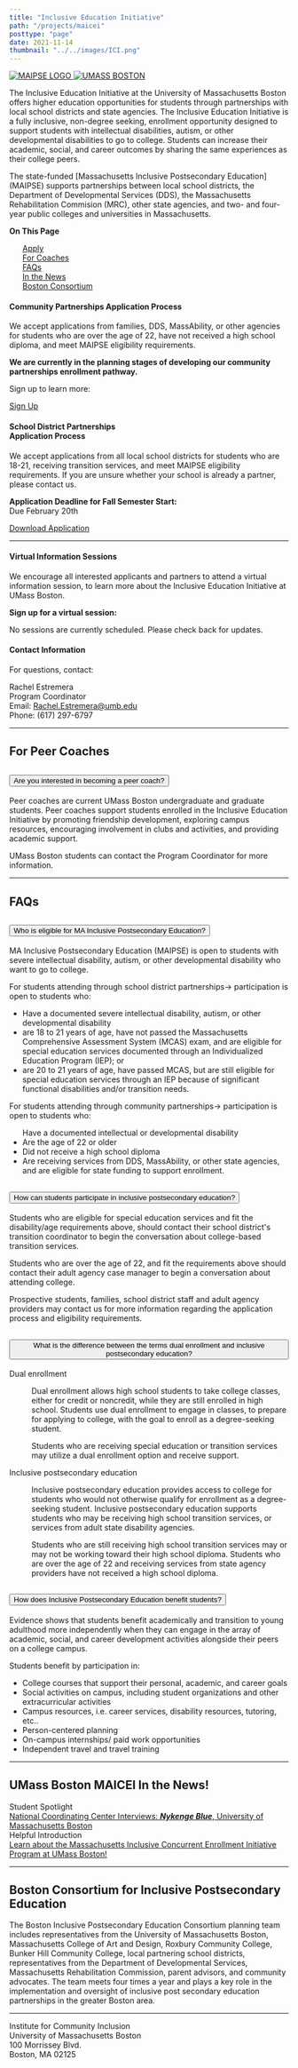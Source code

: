 ```yaml
---
title: "Inclusive Education Initiative"
path: "/projects/maicei"
posttype: "page"
date: 2021-11-14
thumbnail: "../../images/ICI.png"
---
```


<div class="row">
<div class="p-2 mb-2 bg-light rounded-3 col-md-9 row">
  <div class="col-md-2">
  <a href="/projects/maicei">
    <img src="/images/maicie/MAIPSE_V2.png"  alt="MAIPSE LOGO">
    <img src="/images/maicie/UMB_blue.png"  alt="UMASS BOSTON">
    </a>
  </div>
  <div class="col-md-10 container-fluid py-2">
    <p class=" fs-4">
      The Inclusive Education Initiative at the University of Massachusetts Boston offers higher education opportunities for students through partnerships with local school districts and state agencies. The Inclusive Education Initiative is a fully inclusive, non-degree seeking, enrollment opportunity designed to support students with intellectual disabilities, autism, or other developmental disabilities to go to college. Students can increase their academic, social, and career outcomes by sharing the same experiences as their college peers.  </p>
<p class="fs-4">The state-funded [Massachusetts Inclusive Postsecondary Education] (MAIPSE) supports partnerships between local school districts, the Department of Developmental Services (DDS), the Massachusetts Rehabilitation Commision (MRC), other state agencies, and two- and four-year public colleges and universities in Massachusetts.
</p>
      </div>
    </div>
    <div class="col-md-3 container">
      <div class="card card-body">
        <nav><strong class="d-block h6 my-2 pb-2 border-bottom grey">On This Page</strong>
            <ul style="list-style-type: none;">
        <li><a href="#apply">Apply</a></li>
        <li><a href="#coaches">For Coaches</a></li>
        <li><a href="#faqs">FAQs</a></li>
        <li><a href="#news">In the News</a></li>
        <li><a href="#leadership">Boston Consortium</a></li>
            </ul>
            </nav>
      </div>
    </div>  
    </div>
    <section id="apply">
    <div class="row align-items-md-stretch">
      <div class="col-md-6">
        <div class="h-100 p-5 text-white bg-purple rounded-3">
          <h4>Community Partnerships 
            Application Process
            </h4>
            <p>We accept applications from families, DDS, MassAbility, or other agencies for students who are over the age of 22, have not received a high school diploma, and meet MAIPSE eligibility requirements. </p>
            <p><strong>We are currently in the planning stages of developing our community partnerships enrollment pathway.</strong></p>
            <p>Sign up to learn more:</p> 
            <p><a href="https://forms.gle/fhJ25FXBa4JEn3dg9" class="btn btn-outline-secondary" type="button">Sign Up</a></p>
        </div>
      </div>
      <div class="col-md-6">
        <div class="h-100 p-5 bg-light border rounded-3">
          <h4>School District Partnerships<br> 
            Application Process 
             </h4>
             <p>We accept applications from all local school districts for students who are 18-21, receiving transition services, and meet MAIPSE eligibility requirements. If you are unsure whether your school is already a partner, please contact us. </p>
             <p><strong>Application Deadline for Fall Semester Start:</strong>
             <br>Due February 20th </p>
          <p><a href="/files/maicei/UMassBostonMAICEINewStudentApplication.pdf" class="btn btn-outline-secondary" type="button">Download Application</a></p>
        </div>
      </div>
    </div>
    <hr>
    <div class="row align-items-md-stretch">
      <div class="col-md-6">
        <div class="h-100 p-5 bg-light rounded-3">
          <h4>Virtual Information Sessions </h4>
          <p>We encourage all interested applicants and partners to attend a virtual information session, to learn more about the Inclusive Education Initiative at UMass Boston. </p>
          <p>
            <strong>Sign up for a virtual session:</strong>
          </p>
          <p>No sessions are currently scheduled. Please check back for updates.</p>
          <!--<a class="btn btn-outline-secondary" type="button" href="https://docs.google.com/forms/d/1uWOmtVdE7DP2o_egCzLphGRne6r7ttXpcysyDAP3ANo/edit?ts=61425a04">Sign Up</a>-->
        </div>
      </div>
      <div class="col-md-6">
        <div class="h-100 p-5 text-white bg-purple border rounded-3">
          <h4>Contact Information </h4>
<p>For questions, contact:</p>
<p>Rachel Estremera  <br /> 
  Program Coordinator <br />
  Email: <a href="mailto:Rachel.Estremera@umb.edu" class="text-white">Rachel.Estremera@umb.edu</a> <br />
  Phone: (617) 297-6797
  </p>
        </div>
      </div>
    </div>
  </section>
    <hr>
    <section id="coaches">
      <h2>For Peer Coaches</h2>
      <div class="accordion accordion-flush" id="accordion-mentor">
        <div class="accordion-item">
          <h2 class="accordion-header" id="mentor-headingOne">
            <button class="accordion-button collapsed" type="button" data-bs-toggle="collapse" data-bs-target="#mentor-collapseOne" aria-expanded="false" aria-controls="mentor-collapseOne">
              Are you interested in becoming a peer coach?
            </button>
          </h2>
          <div id="mentor-collapseOne" class="accordion-collapse collapse" aria-labelledby="mentor-headingOne" data-bs-parent="#accordion-mentor">
            <div class="accordion-body">
              <p>Peer coaches are current UMass Boston undergraduate and graduate students. Peer coaches support students enrolled in the Inclusive Education Initiative by promoting friendship development, exploring campus resources, encouraging involvement in clubs and activities, and providing academic support.</p>
              <p>UMass Boston students can contact the Program Coordinator for more information.</p>
              </div>
          </div>
        </div>
      </div>
    </section>
    <hr>
<section id="faqs">
<h2>FAQs</h2>
<div class="accordion accordion-flush" id="accordion-faq">
  <div class="accordion-item">
    <h2 class="accordion-header" id="flush-headingOne">
      <button class="accordion-button collapsed" type="button" data-bs-toggle="collapse" data-bs-target="#flush-collapseOne" aria-expanded="false" aria-controls="flush-collapseOne">
        Who is eligible for MA Inclusive Postsecondary Education?      </button>
    </h2>
    <div id="flush-collapseOne" class="accordion-collapse collapse" aria-labelledby="flush-headingOne" data-bs-parent="#accordion-faq">
      <div class="accordion-body"><p>MA Inclusive Postsecondary Education (MAIPSE) is open to students with severe intellectual disability, autism, or other developmental disability who want to go to college. </p>
      <p>For students attending through school district partnerships→ participation is open to students who:
        <ul>
        <li>Have a documented severe intellectual disability, autism, or other developmental disability 
        <li>are 18 to 21 years of age, have not passed the Massachusetts Comprehensive Assessment System (MCAS) exam, and are eligible for special education services documented through an Individualized Education Program (IEP); or 
        <li>are 20 to 21 years of age, have passed MCAS, but are still eligible for special education services through an IEP because of significant functional disabilities and/or transition needs.
        </ul>
        </p>
        <p>
        For students attending through community partnerships→ participation is open to students who:
        <ul>Have a documented intellectual or developmental disability 
        <li>Are the age of 22 or older</li>
        <li>Did not receive a high school diploma</li>
        <li>Are receiving services from DDS, MassAbility, or other state agencies, and are eligible for state funding to support enrollment.</li>
        </ul>
        </p>
        </div>
    </div>
  </div>
  <div class="accordion-item">
    <h2 class="accordion-header" id="flush-headingTwo">
      <button class="accordion-button collapsed" type="button" data-bs-toggle="collapse" data-bs-target="#flush-collapseTwo" aria-expanded="false" aria-controls="flush-collapseTwo">
        How can students participate in inclusive postsecondary education?
      </button>
    </h2>
    <div id="flush-collapseTwo" class="accordion-collapse collapse" aria-labelledby="flush-headingTwo" data-bs-parent="#accordion-faq">
      <div class="accordion-body"><p>
        Students who are eligible for special education services and fit the disability/age requirements above, should contact their school district's transition coordinator to begin the conversation about college-based transition services. </p>
<p>Students who are over the age of 22, and fit the requirements above should contact their adult agency case manager to begin a conversation about attending college.</p>
<p>Prospective students, families, school district staff and adult agency providers may contact us for more information regarding the application process and eligibility requirements. </p>
</div>
    </div>
  </div>
  <div class="accordion-item">
    <h2 class="accordion-header" id="flush-headingSix">
      <button class="accordion-button collapsed" type="button" data-bs-toggle="collapse" data-bs-target="#flush-collapseSix" aria-expanded="false" aria-controls="flush-collapseSix">
        What is the difference between the terms dual enrollment and inclusive postsecondary education?
      </button>
    </h2>
    <div id="flush-collapseSix" class="accordion-collapse collapse" aria-labelledby="flush-headingSix" data-bs-parent="#accordion-faq">
      <div class="accordion-body">
        <dl>
          <dt>Dual enrollment</dt>
          <dd><p>Dual enrollment allows high school students to take college classes, either for credit or noncredit, while they are still enrolled in high school. Students use dual enrollment to engage in classes, to prepare for applying to college, with the goal to enroll as a degree-seeking student. </p>
            <p>Students who are receiving special education or transition services may utilize a dual enrollment option and receive support.</p></dd>
          <dt>Inclusive postsecondary education</dt>
          <dd><p>Inclusive postsecondary education provides access to college for students who would not otherwise qualify for enrollment as a degree-seeking student. Inclusive postsecondary education supports students who may be receiving high school transition services, or services from adult state disability agencies. </p>
            <p>Students who are still receiving high school transition services may or may not be working toward their high school diploma. Students who are over the age of 22 and receiving services from state agency providers have not received a high school diploma.</p></dd>
        </dl>        
</div>
    </div>
  </div>
  <div class="accordion-item">
    <h2 class="accordion-header" id="flush-headingFive">
      <button class="accordion-button collapsed" type="button" data-bs-toggle="collapse" data-bs-target="#flush-collapseFive" aria-expanded="false" aria-controls="flush-collapseFive">
        How does Inclusive Postsecondary Education benefit students?
      </button>
    </h2>
    <div id="flush-collapseFive" class="accordion-collapse collapse" aria-labelledby="flush-headingFive" data-bs-parent="#accordion-faq">
      <div class="accordion-body"><p>Evidence shows that students benefit academically and transition to young adulthood more independently when they can engage in the array of academic, social, and career development activities alongside their peers on a college campus. </p>
        <p>Students benefit by participation in:
        <ul>
        <li>College courses that support their personal, academic, and career goals</li>
        <li>Social activities on campus, including student organizations and other extracurricular activities</li>
        <li>Campus resources, i.e. career services, disability resources, tutoring, etc..</li>
        <li>Person-centered planning </li>
        <li>On-campus internships/ paid work opportunities </li>
        <li>Independent travel and travel training</li>
        </ul></p>
        </div>
    </div>
  </div>
  </div>
</section>
<hr>
<section id="news">
  <h2>UMass Boston MAICEI In the News!</h2>
  <div class="grid-30">
      <div class="card" >
        <div class="card-header text-uppercase">
          Student Spotlight
        </div>
        <div class="card-body" >
        <span class="lead"><a href="https://thinkcollege.net/sites/default/files/files/resources/SS15_Nykenge_Blue.pdf">
          National Coordinating Center Interviews: <strong><em>Nykenge Blue</em></strong>, University of Massachusetts Boston
           </a></span>
      </div>
      </div>
      <div class="card" >
        <div class="card-header text-uppercase">
          Helpful Introduction
        </div>
        <div class="card-body">
          <span class="lead">
        <a href="https://communityinclusion.medium.com/learn-about-the-massachusetts-inclusive-concurrent-enrollment-initiative-program-at-umass-boston-9bfd1e0c93b8">Learn about the Massachusetts Inclusive Concurrent Enrollment Initiative Program at UMass Boston!</a></span>
      </div>
    </div>
    </div>
    <!--<div class="col-md">
<div class="card" style="max-width: 450px; min-height: 200px;">
  <div class="card-header text-uppercase">
    Article in <em>The MassMedia</em>
  </div>
  <div class="card-body" >
  <span class="lead"><a href="http://www.umassmedia.com/news/introducing-the-umass-boston-maicei-program/article_51933ba6-4ef7-11ec-ae60-6b31e9c47305.html">Introducing the UMass Boston MAICEI program</a></span>
</div>
</div>
</div>-->

</section>
<hr>
<section id="leadership">
<h2>Boston Consortium for Inclusive Postsecondary Education </h2>
<p>The Boston Inclusive Postsecondary Education Consortium planning team  includes representatives from the University of Massachusetts Boston, Massachusetts College of Art and Design, Roxbury Community College, Bunker Hill Community College, local partnering school districts, representatives from the Department of Developmental Services, Massachusetts Rehabilitation Commission, parent advisors, and community advocates. The team meets four times a year and plays a key role in the implementation and oversight of inclusive post secondary education partnerships in the greater Boston area.
</p>
</section>
<hr>


<p>Institute for Community Inclusion<br>
  University of Massachusetts Boston<br>
  100 Morrissey Blvd.<br>
  Boston, MA 02125<br>
</p>
